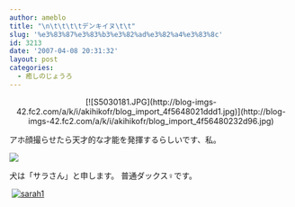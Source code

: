 ```yaml
---
author: ameblo
title: "\n\t\t\t\tデンキイヌ\t\t"
slug: '%e3%83%87%e3%83%b3%e3%82%ad%e3%82%a4%e3%83%8c'
id: 3213
date: '2007-04-08 20:31:32'
layout: post
categories:
  - 癒しのじょうろ
---
```


<div align="center">[![S5030181.JPG](http://blog-imgs-42.fc2.com/a/k/i/akihikofr/blog_import_4f5648021ddd1.jpg)](http://blog-imgs-42.fc2.com/a/k/i/akihikofr/blog_import_4f56480232d96.jpg)</div>

アホ顔撮らせたら天才的な才能を発揮するらしいです、私。

[![](http://blog-imgs-42.fc2.com/a/k/i/akihikofr/blog_import_4f5648026e8c9.jpg)](http://blog-imgs-42.fc2.com/a/k/i/akihikofr/blog_import_4f564802ae777.jpg)

犬は「サラさん」と申します。 普通ダックス♀です。

 [![sarah1](http://blog-imgs-42.fc2.com/a/k/i/akihikofr/blog_import_4f564802e8951.jpg)](http://blog-imgs-42.fc2.com/a/k/i/akihikofr/blog_import_4f56480333a04.jpg)